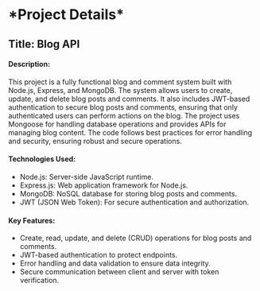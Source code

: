 ﻿<h1>*Project Details*</h1>

<h2>Title: Blog API</h2>


<h4>Description:</h4>

<p>This project is a fully functional blog and comment system built with Node.js, Express, and MongoDB. The system allows users to create, update, and delete blog posts and comments. It also includes JWT-based authentication to secure blog posts and comments, ensuring that only authenticated users can perform actions on the blog. The project uses Mongoose for handling database operations and provides APIs for managing blog content. The code follows best practices for error handling and security, ensuring robust and secure operations.</p>


<h4>Technologies Used:</h4>
<ul>
<li>Node.js: Server-side JavaScript runtime.</li>
<li>Express.js: Web application framework for Node.js.</li>
<li>MongoDB: NoSQL database for storing blog posts and comments.</li>
<li>JWT (JSON Web Token): For secure authentication and authorization.</li>
</ul>


<h4>Key Features:</h4>
<ul>
    <li>Create, read, update, and delete (CRUD) operations for blog posts and comments.</li>
    <li>JWT-based authentication to protect endpoints. </li>
    <li>Error handling and data validation to ensure data integrity.</li>
    <li>Secure communication between client and server with token verification.</li>
</ul>
